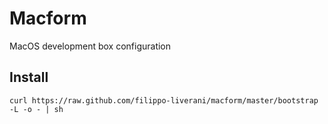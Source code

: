 # Macform

MacOS development box configuration

## Install
```
curl https://raw.github.com/filippo-liverani/macform/master/bootstrap -L -o - | sh
```
